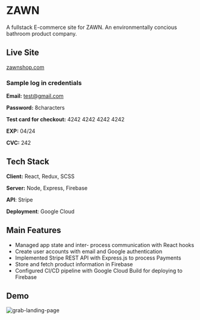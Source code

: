 # ZAWN

A fullstack E-commerce site for ZAWN. An environmentally concious bathroom product company.

## Live Site 
[zawnshop.com](https://zawn-d7f63.firebaseapp.com/)

### Sample log in credentials 

**Email:** test@gmail.com 

**Password:** 8characters

**Test card for checkout:** 4242 4242 4242 4242 

**EXP:** 04/24 

**CVC:** 242


## Tech Stack

**Client:** React, Redux, SCSS

**Server:** Node, Express, Firebase

**API**: Stripe

**Deployment**: Google Cloud




## Main Features

- Managed app state and inter- process communication with React hooks
- Create user accounts with email and Google authentication 
- Implemented Stripe REST API with Express.js to process Payments
- Store and fetch product information in Firebase
- Configured CI/CD pipeline with Google Cloud Build for deploying to Firebase

## Demo
![grab-landing-page](https://github.com/djballowe/ZAWN/blob/main/demo_1.gif)
